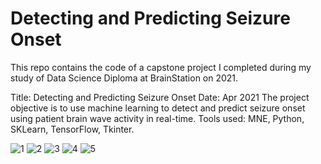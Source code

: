 # Detecting and Predicting Seizure Onset
This repo contains the code of a capstone project I completed during my study of Data Science Diploma at BrainStation on 2021.

Title: Detecting and Predicting Seizure Onset
Date: Apr 2021
The project objective is to use machine learning to detect and predict seizure onset using patient brain wave activity in real-time.
Tools used: MNE, Python, SKLearn, TensorFlow, Tkinter.


![1](https://user-images.githubusercontent.com/26442702/136996844-72664b41-e022-41e1-b49e-e630dfc88506.jpg)
![2](https://user-images.githubusercontent.com/26442702/136996860-865c8aab-5b43-4172-ae76-c4e30faa43d0.jpg)
![3](https://user-images.githubusercontent.com/26442702/136996867-547da1b9-d3dc-42dc-8db3-ecb96ac92279.jpg)
![4](https://user-images.githubusercontent.com/26442702/136996870-d368c82d-fbc4-4755-9eb0-45ea00f261f3.jpg)
![5](https://user-images.githubusercontent.com/26442702/136996874-eaac6511-0b4c-4162-bd6b-eb6b6dcfc2bf.jpg)

